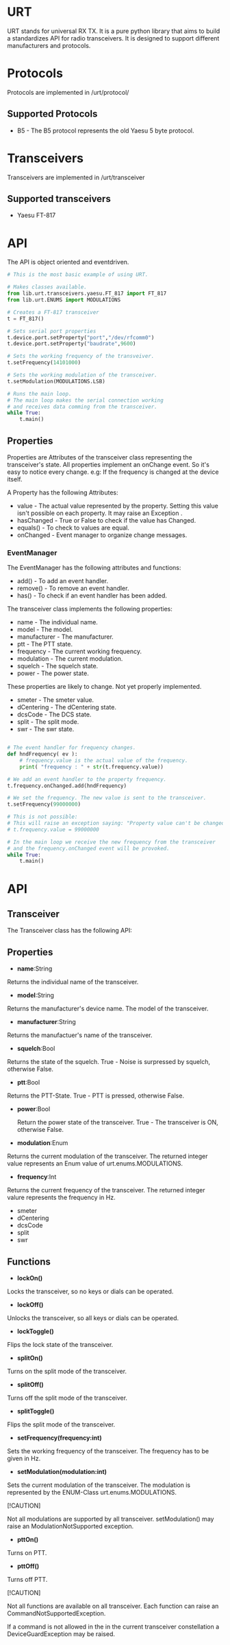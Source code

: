 # URT
URT stands for universal RX TX. It is a pure python library that aims to build a standardizes API for radio transceivers.
It is designed to support different manufacturers and protocols.

# Protocols
Protocols are implemented in /urt/protocol/

## Supported Protocols
* B5 - The B5 protocol represents the old Yaesu 5 byte protocol.

# Transceivers
Transceivers are implemented in /urt/transceiver

## Supported transceivers
* Yaesu FT-817

# API
The API is object oriented and eventdriven.

```python
# This is the most basic example of using URT.

# Makes classes available.
from lib.urt.transceivers.yaesu.FT_817 import FT_817
from lib.urt.ENUMS import MODULATIONS

# Creates a FT-817 transceiver
t = FT_817()

# Sets serial port properties
t.device.port.setProperty("port","/dev/rfcomm0")
t.device.port.setProperty("baudrate",9600)

# Sets the working frequency of the transveiver.
t.setFrequency(14101000)

# Sets the working modulation of the transceiver.
t.setModulation(MODULATIONS.LSB)

# Runs the main loop.
# The main loop makes the serial connection working
# and receives data comming from the transceiver.
while True:
    t.main()
```
## Properties

Properties are Attributes of the transceiver class representing the transceiver's state. All properties implement an onChange event. So it's easy to notice every change. e.g: If the frequency is changed at the device itself.

A Property has the following Attributes:
* value - The actual value represented by the property. Setting this value isn't possible on each property. It may raise an Exception .
* hasChanged - True or False to check if the value has Changed.
* equals() - To check to values are equal.
* onChanged - Event manager to organize change messages.

### EventManager
The EventManager has the following attributes and functions:
* add() - To add an event handler.
* remove() - To remove an event handler.
* has() - To check if an event handler has been added.

The transceiver class implements the following properties:
* name - The individual name.
* model - The model.
* manufacturer - The manufacturer.
* ptt - The PTT state.
* frequency - The current working frequency.
* modulation - The current modulation.
* squelch - The squelch state.
* power - The power state.

These properties are likely to change. Not yet properly implemented.
* smeter - The smeter value.
* dCentering - The dCentering state.
* dcsCode - The DCS state.
* split - The split mode.
* swr - The swr state.


```python

# The event handler for frequency changes.
def hndFrequency( ev ):
    # frequency.value is the actual value of the frequency.
    print( "frequency : " + str(t.frequency.value))

# We add an event handler to the property frequency.
t.frequency.onChanged.add(hndFrequency)

# We set the frequency. The new value is sent to the transceiver.
t.setFrequency(99000000)

# This is not possible:
# This will raise an exception saying: "Property value can't be changed."
# t.frequency.value = 99000000

# In the main loop we receive the new frequency from the transceiver
# and the frequency.onChanged event will be provoked.
while True:
    t.main()
```

# API

## Transceiver

The Transceiver class has the following API:

## Properties
* **name**:String

Returns the individual name of the transceiver. 

* **model**:String

Returns the manufacturer's device name. The model of the transceiver.

* **manufacturer**:String

Returns the manufactuer's name of the transceiver.

* **squelch**:Bool

Returns the state of the squelch. True - Noise is surpressed by squelch, otherwise False.

* **ptt**:Bool

Returns the PTT-State. True - PTT is pressed, otherwise False.

* **power**:Bool

  Return the power state of the transceiver. True - The transceiver is ON, otherwise False.

* **modulation**:Enum

Returns the current modulation of the transceiver. The returned integer value represents an Enum value of urt.enums.MODULATIONS.

* **frequency**:Int
  
Returns the current frequency of the transceiver. The returned integer valure represents the frequency in Hz.

* smeter
* dCentering
* dcsCode
* split
* swr

## Functions

* **lockOn()**

Locks the transceiver, so no keys or dials can be operated.
* **lockOff()**

Unlocks the transceiver, so all keys or dials can be operated.

* **lockToggle()**

Flips the lock state of the transceiver.

* **splitOn()**

Turns on the split mode of the transceiver.

* **splitOff()**

Turns off the split mode of the transceiver.

* **splitToggle()**

Flips the split mode of the transceiver.  

* **setFrequency(frequency:int)**

Sets the working frequency of the transceiver. The frequency has to be given in Hz.

* **setModulation(modulation:int)**

Sets the current modulation of the transceiver. The modulation is represented by the ENUM-Class urt.enums.MODULATIONS.

[!CAUTION]

Not all modulations are supported by all transceiver. setModulation() may raise an ModulationNotSupported exception.

* **pttOn()**

Turns on PTT.

* **pttOff()**

Turns off PTT.

[!CAUTION]

Not all functions are available on all transceiver. Each function can raise an CommandNotSupportedException.

If a command is not allowed in the in the current transceiver constellation a DeviceGuardException may be raised.